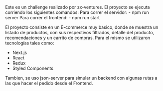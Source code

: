 Este es un challenge realizado por zx-ventures. 
El proyecto se ejecuta corriendo los siguientes comandos:
Para correr el servidor: - npm run server
Para correr el frontend: - npm run start

El proyecto consiste en un E-commerce muy basico, donde se muestra un listado de productos, con sus respectivos filtrados,
detalle del producto, recomendaciones y un carrito de compras. Para el mismo se utilizaron tecnologías tales como: 
- Next.js
- React
- Redux
- Styled Components

Tambien, se uso json-server para simular un backend con algunas rutas a las que hacer el pedido desde el Frontend.
